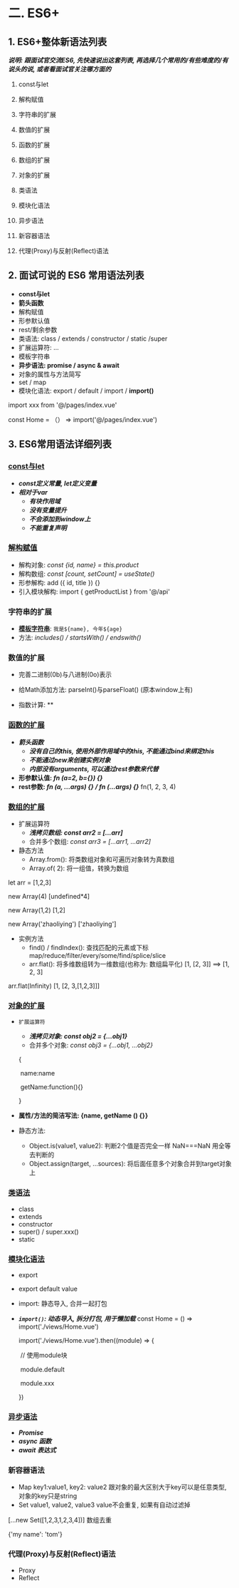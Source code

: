 # 二. ES6+

## 1. ES6+整体新语法列表

***说明: 跟面试官交流ES6, 先快速说出这套列表, 再选择几个常用的/有些难度的/有说头的说, 或者看面试官关注哪方面的***

1. const与let
2. 解构赋值

   
3. 字符串的扩展
4. 数值的扩展
5. 函数的扩展
6. 数组的扩展
7. 对象的扩展

   
8. 类语法
9. 模块化语法
10. 异步语法
11. 新容器语法
12. 代理(Proxy)与反射(Reflect)语法



## 2. 面试可说的 ES6 常用语法列表

- **const与let**
- **箭头函数**
- 解构赋值
- 形参默认值
- rest/剩余参数
- 类语法: class / extends / constructor / static /super
- 扩展运算符: ...
- 模板字符串
- **异步语法: promise / async & await**
- 对象的属性与方法简写
- set / map
- 模块化语法: export / default / import / **import()**

import xxx from '@/pages/index.vue'

const Home = （） => import('@/pages/index.vue')



## 3. ES6常用语法详细列表


### <u>const与let</u>

- ***const定义常量, let定义变量***
- ***相对于var***
  - ***有块作用域***
  - ***没有变量提升***
  - ***不会添加到window上***
  - ***不能重复声明***

### <u>解构赋值</u>

- 解构对象: *const {id, name} = this.product*
- 解构数组: *const [count, setCount] = useState()* 
- 形参解构: add ({ id, title }) {}
- 引入模块解构: import { getProductList } from '@/api'

### 字符串的扩展

- **<u>模板字符串</u>**: `我是${name}, 今年${age}`
- 方法: *includes() / startsWith() / endswith()*

### 数值的扩展

- 完善二进制(0b)与八进制(0o)表示

- 给Math添加方法: parseInt()与parseFloat()  (原本window上有)

- 指数计算: **

  

### <u>函数的扩展</u>

- ***箭头函数***
  - ***没有自己的this, 使用外部作用域中的this, 不能通过bind来绑定this***
  - ***不能通过new来创建实例对象***
  - ***内部没有arguments, 可以通过rest参数来代替***
- **形参默认值: *fn (a=2, b={}) {}***
- **rest参数: *fn (a, ...args) {} / fn (...args) {}***      fn(1, 2, 3, 4)

### <u>数组的扩展</u>

- 扩展运算符
  - ***浅拷贝数组: const arr2 = [...arr]***
  - 合并多个数组: *const arr3 =  [...arr1, ...arr2]*
- 静态方法
  - Array.from():  将类数组对象和可遍历对象转为真数组
  - Array.of( 2): 将一组值，转换为数组
  



let arr = [1,2,3]

new Array(4)    [undefined*4]

new Array(1,2)   [1,2]

new Array('zhaoliying')  ['zhaoliying']





- 实例方法
  - find() / findIndex(): 查找匹配的元素或下标  map/reduce/filter/every/some/find/splice/slice
  - arr.flat(): 将多维数组转为一维数组(也称为: 数组扁平化)  [1, [2, 3]]   ==> [1, 2, 3]

arr.flat(Infinity)     [1, [2, 3,[1,2,3]]] 

### <u>对象的扩展</u>

- `扩展运算符`
  - ***浅拷贝对象: const obj2 = {...obj1}***
  - 合并多个对象: *const obj3 =  {...obj1, ...obj2}*
  
  {
  
  ​     name:name
  
  ​    getName:function(){}
  
  }
  
- **属性/方法的简洁写法:  {name, getName () {}}**

- 静态方法:
  - Object.is(value1, value2): 判断2个值是否完全一样     NaN===NaN   用全等去判断的
  - Object.assign(target, ...sources): 将后面任意多个对象合并到target对象上 

### <u>类语法</u>

- class
- extends
- constructor
- super() / super.xxx()
- static 

### <u>模块化语法</u>

- export  

- export default  value

- import: 静态导入, 合并一起打包

- ***`import()`: 动态导入, 拆分打包, 用于懒加载***      const Home = () => import('./views/Home.vue')

   import('./views/Home.vue').then((module) => {

  ​	// 使用module块

  ​	module.default

  ​	module.xxx

  })





### <u>异步语法</u>

- ***Promise***
- ***async 函数***
- ***await 表达式***



### 新容器语法

- Map    key1:value1, key2: value2    跟对象的最大区别大于key可以是任意类型, 对象的key只是string
- Set   value1, value2, value3      value不会重复, 如果有自动过滤掉

[...new Set([1,2,3,1,2,3,4])]   数组去重

{'my name': 'tom'}

### 代理(Proxy)与反射(Reflect)语法

- Proxy
- Reflect

​	
